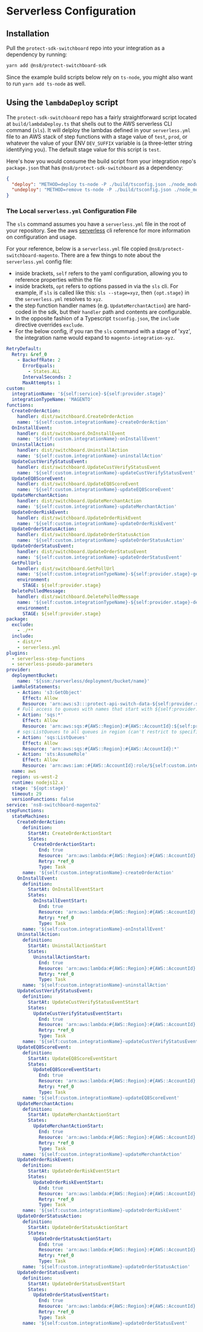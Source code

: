 # Serverless Configuration

## Installation

Pull the `protect-sdk-switchboard` repo into your integration as a dependency by running:

```bash
yarn add @ns8/protect-switchboard-sdk
```

Since the example build scripts below rely on `ts-node`, you might also want to run `yarn add ts-node` as well.

## Using the `lambdaDeploy` script

The `protect-sdk-switchboard` repo has a fairly straightforward script located at `build/lambdaDeploy.ts` that shells out to the AWS serverless CLI command (`sls`). It will delploy the lambdas defined in your `serverless.yml` file to an AWS stack of step functions with a stage value of `test`, `prod`, or whatever the value of your ENV `DEV_SUFFIX` variable is (a three-letter string identifying you). The default stage value for this script is `test`.

Here's how you would consume the build script from your integration repo's `package.json` that has `@ns8/protect-sdk-switchboard` as a dependency:

```json
{
  "deploy": "METHOD=deploy ts-node -P ./build/tsconfig.json ./node_modules/@ns8/protect-switchboard-sdk/build/lambdaDeploy.ts",
  "undeploy": "METHOD=remove ts-node -P ./build/tsconfig.json ./node_modules/@ns8/protect-switchboard-sdk/build/lambdaDeploy.ts",
}
```

### The Local `serverless.yml` Configuration File

The `sls` command assumes you have a `serverless.yml` file in the root of your repository. See the aws [serverless](https://serverless.com/framework/docs/providers/aws/cli-reference/) cli reference for more information on configuration and usage.

For your reference, below is a `serverless.yml` file copied `@ns8/protect-switchboard-magento`. There are a few things to note about the `serverless.yml` config file:

- inside brackets, `self` refers to the yaml configuration, allowing you to reference properties within the file
- inside brackets, `opt` refers to options passed in via the `sls` cli. For example, if `sls` is called like this: `sls --stage=xyz`, then `{opt.stage}` in the `serverless.yml` resolves to `xyz`.
- the step function handler names (e.g. `UpdateMerchantAction`) are hard-coded in the sdk, but their `handler` path and contents are configurable.
- In the opposite fashion of a Typescript `tsconfig.json`, the `include` directive overrides `exclude`.
- For the below config, if you ran the `sls` command with a stage of 'xyz', the integration name would expand to  `magento-integration-xyz`.

```yaml
RetryDefault:
  Retry: &ref_0
    - BackoffRate: 2
      ErrorEquals:
        - States.ALL
      IntervalSeconds: 2
      MaxAttempts: 1
custom:
  integrationName: '${self:service}-${self:provider.stage}'
  integrationTypeName: 'MAGENTO'
functions:
  CreateOrderAction:
    handler: dist/switchboard.CreateOrderAction
    name: '${self:custom.integrationName}-createOrderAction'
  OnInstallEvent:
    handler: dist/switchboard.OnInstallEvent
    name: '${self:custom.integrationName}-onInstallEvent'
  UninstallAction:
    handler: dist/switchboard.UninstallAction
    name: '${self:custom.integrationName}-uninstallAction'
  UpdateCustVerifyStatusEvent:
    handler: dist/switchboard.UpdateCustVerifyStatusEvent
    name: '${self:custom.integrationName}-updateCustVerifyStatusEvent'
  UpdateEQ8ScoreEvent:
    handler: dist/switchboard.UpdateEQ8ScoreEvent
    name: '${self:custom.integrationName}-updateEQ8ScoreEvent'
  UpdateMerchantAction:
    handler: dist/switchboard.UpdateMerchantAction
    name: '${self:custom.integrationName}-updateMerchantAction'
  UpdateOrderRiskEvent:
    handler: dist/switchboard.UpdateOrderRiskEvent
    name: '${self:custom.integrationName}-updateOrderRiskEvent'
  UpdateOrderStatusAction:
    handler: dist/switchboard.UpdateOrderStatusAction
    name: '${self:custom.integrationName}-updateOrderStatusAction'
  UpdateOrderStatusEvent:
    handler: dist/switchboard.UpdateOrderStatusEvent
    name: '${self:custom.integrationName}-updateOrderStatusEvent'
  GetPollUrl:
    handler: dist/switchboard.GetPollUrl
    name: '${self:custom.integrationTypeName}-${self:provider.stage}-getPollUrl'
    environment:
      STAGE: ${self:provider.stage}
  DeletePolledMessage:
    handler: dist/switchboard.DeletePolledMessage
    name: '${self:custom.integrationTypeName}-${self:provider.stage}-deletePolledMessage'
    environment:
      STAGE: ${self:provider.stage}
package:
  exclude:
    - ./**
  include:
    - dist/**
    - serverless.yml
plugins:
  - serverless-step-functions
  - serverless-pseudo-parameters
provider:
  deploymentBucket:
    name: '${ssm:/serverless/deployment/bucket/name}'
  iamRoleStatements:
    - Action: 's3:GetObject'
      Effect: Allow
      Resource: 'arn:aws:s3:::protect-api-switch-data-${self:provider.stage}/*'
    # Full access to queues with names that start with ${self:provider.stage}
    - Action: 'sqs:*'
      Effect: Allow
      Resource: 'arn:aws:sqs:#{AWS::Region}:#{AWS::AccountId}:${self:provider.stage}-*'
    # sqs:ListQueues to all queues in region (can't restrict to specific queues)
    - Action: 'sqs:ListQueues'
      Effect: Allow
      Resource: 'arn:aws:sqs:#{AWS::Region}:#{AWS::AccountId}:*'
    - Action: 'sts:AssumeRole'
      Effect: Allow
      Resource: 'arn:aws:iam::#{AWS::AccountId}:role/${self:custom.integrationName}-#{AWS::Region}-lambdaRole'
  name: aws
  region: us-west-2
  runtime: nodejs12.x
  stage: '${opt:stage}'
  timeout: 29
  versionFunctions: false
service: 'ns8-switchboard-magento2'
stepFunctions:
  stateMachines:
    CreateOrderAction:
      definition:
        StartAt: CreateOrderActionStart
        States:
          CreateOrderActionStart:
            End: true
            Resource: 'arn:aws:lambda:#{AWS::Region}:#{AWS::AccountId}:function:${self:custom.integrationName}-createOrderAction'
            Retry: *ref_0
            Type: Task
      name: '${self:custom.integrationName}-createOrderAction'
    OnInstallEvent:
      definition:
        StartAt: OnInstallEventStart
        States:
          OnInstallEventStart:
            End: true
            Resource: 'arn:aws:lambda:#{AWS::Region}:#{AWS::AccountId}:function:${self:custom.integrationName}-onInstallEvent'
            Retry: *ref_0
            Type: Task
      name: '${self:custom.integrationName}-onInstallEvent'
    UninstallAction:
      definition:
        StartAt: UninstallActionStart
        States:
          UninstallActionStart:
            End: true
            Resource: 'arn:aws:lambda:#{AWS::Region}:#{AWS::AccountId}:function:${self:custom.integrationName}-uninstallAction'
            Retry: *ref_0
            Type: Task
      name: '${self:custom.integrationName}-uninstallAction'
    UpdateCustVerifyStatusEvent:
      definition:
        StartAt: UpdateCustVerifyStatusEventStart
        States:
          UpdateCustVerifyStatusEventStart:
            End: true
            Resource: 'arn:aws:lambda:#{AWS::Region}:#{AWS::AccountId}:function:${self:custom.integrationName}-updateCustVerifyStatusEvent'
            Retry: *ref_0
            Type: Task
      name: '${self:custom.integrationName}-updateCustVerifyStatusEvent'
    UpdateEQ8ScoreEvent:
      definition:
        StartAt: UpdateEQ8ScoreEventStart
        States:
          UpdateEQ8ScoreEventStart:
            End: true
            Resource: 'arn:aws:lambda:#{AWS::Region}:#{AWS::AccountId}:function:${self:custom.integrationName}-updateEQ8ScoreEvent'
            Retry: *ref_0
            Type: Task
      name: '${self:custom.integrationName}-updateEQ8ScoreEvent'
    UpdateMerchantAction:
      definition:
        StartAt: UpdateMerchantActionStart
        States:
          UpdateMerchantActionStart:
            End: true
            Resource: 'arn:aws:lambda:#{AWS::Region}:#{AWS::AccountId}:function:${self:custom.integrationName}-updateMerchantAction'
            Retry: *ref_0
            Type: Task
      name: '${self:custom.integrationName}-updateMerchantAction'
    UpdateOrderRiskEvent:
      definition:
        StartAt: UpdateOrderRiskEventStart
        States:
          UpdateOrderRiskEventStart:
            End: true
            Resource: 'arn:aws:lambda:#{AWS::Region}:#{AWS::AccountId}:function:${self:custom.integrationName}-updateOrderRiskEvent'
            Retry: *ref_0
            Type: Task
      name: '${self:custom.integrationName}-updateOrderRiskEvent'
    UpdateOrderStatusAction:
      definition:
        StartAt: UpdateOrderStatusActionStart
        States:
          UpdateOrderStatusActionStart:
            End: true
            Resource: 'arn:aws:lambda:#{AWS::Region}:#{AWS::AccountId}:function:${self:custom.integrationName}-updateOrderStatusAction'
            Retry: *ref_0
            Type: Task
      name: '${self:custom.integrationName}-updateOrderStatusAction'
    UpdateOrderStatusEvent:
      definition:
        StartAt: UpdateOrderStatusEventStart
        States:
          UpdateOrderStatusEventStart:
            End: true
            Resource: 'arn:aws:lambda:#{AWS::Region}:#{AWS::AccountId}:function:${self:custom.integrationName}-updateOrderStatusEvent'
            Retry: *ref_0
            Type: Task
      name: '${self:custom.integrationName}-updateOrderStatusEvent'
```

